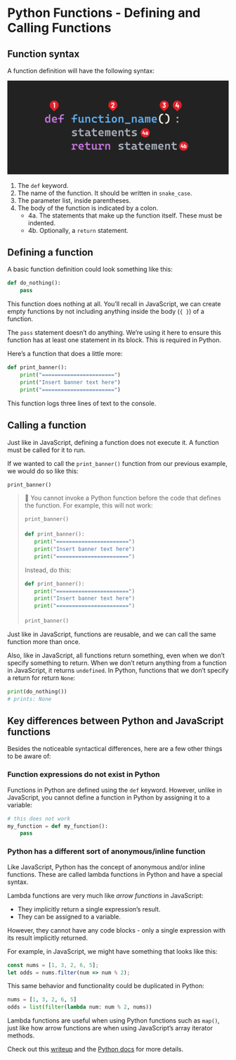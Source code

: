 # Python Functions - Defining and Calling Functions 

## Function syntax
A function definition will have the following syntax:

![function syntax](../assets/function-diagram.png)

1. The `def` keyword.
2. The name of the function. It should be written in `snake_case`.
3. The parameter list, inside parentheses.
4. The body of the function is indicated by a colon.
    - 4a. The statements that make up the function itself. These must be indented.
    - 4b. Optionally, a `return` statement.

## Defining a function
A basic function definition could look something like this:

```py
def do_nothing():
    pass
```

This function does nothing at all. You’ll recall in JavaScript, we can create empty functions by not including anything inside the body (`{ }`) of a function.

The `pass` statement doesn’t do anything. We’re using it here to ensure this function has at least one statement in its block. This is required in Python.

Here’s a function that does a little more:

```py
def print_banner():
    print("=======================")
    print("Insert banner text here")
    print("=======================")
```

This function logs three lines of text to the console.

## Calling a function
Just like in JavaScript, defining a function does not execute it. A function must be called for it to run.

If we wanted to call the `print_banner()` function from our previous example, we would do so like this:

```py
print_banner()
```
> 🚨 You cannot invoke a Python function before the code that defines the function. For example, this will not work:
>
>```py
>print_banner()
>
>def print_banner():
>    print("=======================")
>    print("Insert banner text here")
>    print("=======================")
>```
> Instead, do this:
>
>```py
>def print_banner():
>    print("=======================")
>    print("Insert banner text here")
>    print("=======================")
>
>print_banner()

Just like in JavaScript, functions are reusable, and we can call the same function more than once.

Also, like in JavaScript, all functions return something, even when we don’t specify something to return. When we don’t return anything from a function in JavaScript, it returns `undefined`. In Python, functions that we don’t specify a return for return `None`:

```py
print(do_nothing())
# prints: None
```

## Key differences between Python and JavaScript functions
Besides the noticeable syntactical differences, here are a few other things to be aware of:

### Function expressions do not exist in Python
Functions in Python are defined using the `def` keyword. However, unlike in JavaScript, you cannot define a function in Python by assigning it to a variable:

```py
# this does not work
my_function = def my_function():
    pass
```

### Python has a different sort of anonymous/inline function
Like JavaScript, Python has the concept of anonymous and/or inline functions. These are called lambda functions in Python and have a special syntax.

Lambda functions are very much like *arrow functions* in JavaScript:

- They implicitly return a single expression’s result.
- They can be assigned to a variable.

However, they cannot have any code blocks - only a single expression with its result implicitly returned.

For example, in JavaScript, we might have something that looks like this:

```js
const nums = [1, 3, 2, 6, 5];
let odds = nums.filter(num => num % 2);
```

This same behavior and functionality could be duplicated in Python:

```py
nums = [1, 3, 2, 6, 5]
odds = list(filter(lambda num: num % 2, nums))
```

Lambda functions are useful when using Python functions such as `map()`, just like how arrow functions are when using JavaScript’s array iterator methods.

Check out this [writeup](https://realpython.com/python-lambda/) and the [Python docs](https://docs.python.org/3/reference/expressions.html#lambda) for more details.